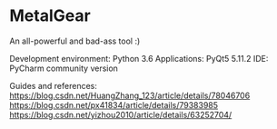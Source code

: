 # MetalGear
An all-powerful and bad-ass tool :)


Development environment: Python 3.6
Applications: PyQt5 5.11.2
IDE: PyCharm community version

Guides and references:
https://blog.csdn.net/HuangZhang_123/article/details/78046706
https://blog.csdn.net/px41834/article/details/79383985
https://blog.csdn.net/yizhou2010/article/details/63252704/
